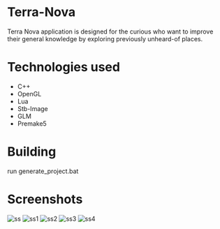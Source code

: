 # Terra-Nova 
Terra Nova application is designed for the curious who want to improve their general knowledge by exploring previously unheard-of places.

# Technologies used
* C++
* OpenGL
* Lua
* Stb-Image
* GLM
* Premake5

# Building
run generate_project.bat

# Screenshots
![ss](Screenshots/mainScreen.jpg)
![ss1](Screenshots/fullMap.jpg)
![ss2](Screenshots/Europe.jpg)
![ss3](Screenshots/basel.jpg)
![ss4](Screenshots/retezat.jpg)
